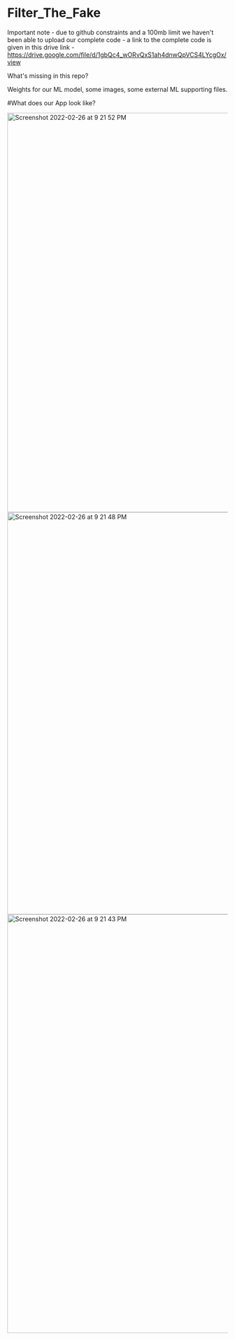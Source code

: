 # Filter_The_Fake

Important note - due to github constraints and a 100mb limit we haven't been  able to upload our complete code - a link to the complete code is given in this drive link - https://drive.google.com/file/d/1gbQc4_wORvQxS1ah4dnwQpVCS4LYcgOx/view

What's missing in this repo? 

Weights for our ML model, some images, some external ML supporting files.  


#What does our App look like? 

<img width="911" alt="Screenshot 2022-02-26 at 9 21 52 PM" src="https://user-images.githubusercontent.com/34513460/155869354-5e37e044-b4fb-418d-bf25-1720e677a93f.png">


<img width="917" alt="Screenshot 2022-02-26 at 9 21 48 PM" src="https://user-images.githubusercontent.com/34513460/155869355-e0c476b4-3243-4036-b9f5-5c557c1c8e5c.png">

<img width="955" alt="Screenshot 2022-02-26 at 9 21 43 PM" src="https://user-images.githubusercontent.com/34513460/155869357-c93b4ed0-af2b-4c40-8568-19df7fe81848.png">

